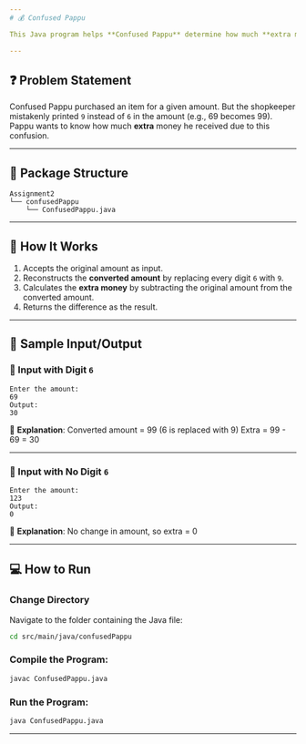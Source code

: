 ```yaml
---
# 💰 Confused Pappu

This Java program helps **Confused Pappu** determine how much **extra money** he got when the shopkeeper mistakenly wrote digit `9` instead of `6` while printing the bill.

---
```


## ❓ Problem Statement

Confused Pappu purchased an item for a given amount. But the shopkeeper mistakenly printed `9` instead of `6` in the amount (e.g., 69 becomes 99). Pappu wants to know how much **extra** money he received due to this confusion.

---

## 📂 Package Structure

```
Assignment2  
└── confusedPappu  
    └── ConfusedPappu.java
```

---

## 🚀 How It Works

1. Accepts the original amount as input.
2. Reconstructs the **converted amount** by replacing every digit `6` with `9`.
3. Calculates the **extra money** by subtracting the original amount from the converted amount.
4. Returns the difference as the result.

---

## 🧾 Sample Input/Output

### 🔢 Input with Digit `6`

```
Enter the amount: 
69
Output:
30
```

🧠 **Explanation**:
Converted amount = 99 (6 is replaced with 9)
Extra = 99 - 69 = 30

---

### 🔢 Input with No Digit `6`

```
Enter the amount: 
123
Output:
0
```

🧠 **Explanation**:
No change in amount, so extra = 0

---


## 💻 How to Run

### **Change Directory**

Navigate to the folder containing the Java file:

```bash
cd src/main/java/confusedPappu
```
### **Compile the Program:**

```bash
javac ConfusedPappu.java
```

### **Run the Program:**

```bash
java ConfusedPappu.java
```

---
